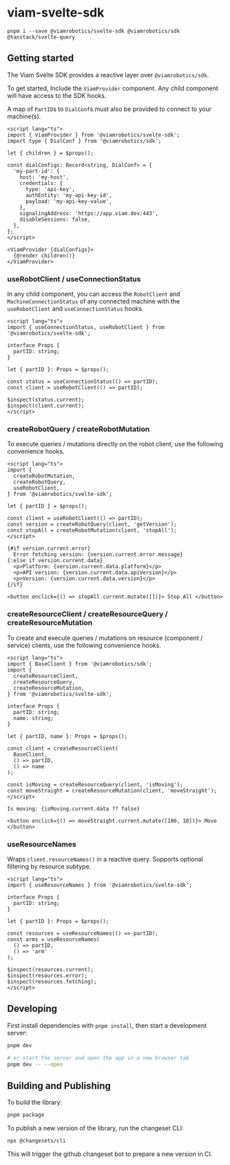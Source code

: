 # viam-svelte-sdk

`pnpm i --save @viamrobotics/svelte-sdk @viamrobotics/sdk @tanstack/svelte-query`

## Getting started

The Viam Svelte SDK provides a reactive layer over `@viamrobotics/sdk`.

To get started, Include the `ViamProvider` component. Any child component will have access to the SDK hooks.

A map of `PartID`s to `DialConf`s must also be provided to connect to your machine(s).

```svelte
<script lang="ts">
import { ViamProvider } from '@viamrobotics/svelte-sdk';
import type { DialConf } from '@viamrobotics/sdk';

let { children } = $props();

const dialConfigs: Record<string, DialConf> = {
  'my-part-id': {
    host: 'my-host',
    credentials: {
      type: 'api-key',
      authEntity: 'my-api-key-id',
      payload: 'my-api-key-value',
    },
    signalingAddress: 'https://app.viam.dev:443',
    disableSessions: false,
  },
};
</script>

<ViamProvider {dialConfigs}>
  {@render children()}
</ViamProvider>
```

### useRobotClient / useConnectionStatus

In any child component, you can access the `RobotClient` and `MachineConnectionStatus` of any connected machine with the `useRobotClient` and `useConnectionStatus` hooks.

```svelte
<script lang="ts">
import { useConnectionStatus, useRobotClient } from '@viamrobotics/svelte-sdk';

interface Props {
  partID: string;
}

let { partID }: Props = $props();

const status = useConnectionStatus(() => partID);
const client = useRobotClient(() => partID);

$inspect(status.current);
$inspect(client.current);
</script>
```

### createRobotQuery / createRobotMutation

To execute queries / mutations directly on the robot client, use the following convenience hooks.

```svelte
<script lang="ts">
import {
  createRobotMutation,
  createRobotQuery,
  useRobotClient,
} from '@viamrobotics/svelte-sdk';

let { partID } = $props();

const client = useRobotClient(() => partID);
const version = createRobotQuery(client, 'getVersion');
const stopAll = createRobotMutation(client, 'stopAll');
</script>

{#if version.current.error}
  Error fetching version: {version.current.error.message}
{:else if version.current.data}
  <p>Platform: {version.current.data.platform}</p>
  <p>API version: {version.current.data.apiVersion}</p>
  <p>Version: {version.current.data.version}</p>
{/if}

<button onclick={() => stopAll.current.mutate([])}> Stop All </button>
```

### createResourceClient / createResourceQuery / createResourceMutation

To create and execute queries / mutations on resource (component / service) clients, use the following convenience hooks.

```svelte
<script lang="ts">
import { BaseClient } from '@viamrobotics/sdk';
import {
  createResourceClient,
  createResourceQuery,
  createResourceMutation,
} from '@viamrobotics/svelte-sdk';

interface Props {
  partID: string;
  name: string;
}

let { partID, name }: Props = $props();

const client = createResourceClient(
  BaseClient,
  () => partID,
  () => name
);

const isMoving = createResourceQuery(client, 'isMoving');
const moveStraight = createResourceMutation(client, 'moveStraight');
</script>

Is moving: {isMoving.current.data ?? false}

<button onclick={() => moveStraight.current.mutate([100, 10])}> Move </button>
```

### useResourceNames

Wraps `client.resourceNames()` in a reactive query. Supports optional filtering by resource subtype.

```svelte
<script lang="ts">
import { useResourceNames } from '@viamrobotics/svelte-sdk';

interface Props {
  partID: string;
}

let { partID }: Props = $props();

const resources = useResourceNames(() => partID);
const arms = useResourceNames(
  () => partID,
  () => 'arm'
);

$inspect(resources.current);
$inspect(resources.error);
$inspect(resources.fetching);
</script>
```

## Developing

First install dependencies with `pnpm install`, then start a development server:

```bash
pnpm dev

# or start the server and open the app in a new browser tab
pnpm dev -- --open
```

## Building and Publishing

To build the library:

```bash
pnpm package
```

To publish a new version of the library, run the changeset CLI:

```bash
npx @changesets/cli
```

This will trigger the github changeset bot to prepare a new version in CI.

